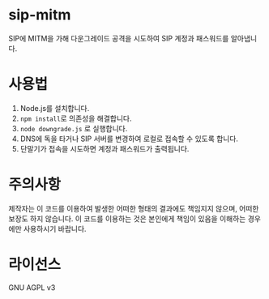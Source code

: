 # sip-mitm
SIP에 MITM을 가해 다운그레이드 공격을 시도하여 SIP 계정과 패스워드를 알아냅니다.

# 사용법
1. Node.js를 설치합니다.
2. `npm install`로 의존성을 해결합니다.
3. `node downgrade.js` 로 실행합니다.
4. DNS에 독을 타거나 SIP 서버를 변경하여 로컬로 접속할 수 있도록 합니다.
5. 단말기가 접속을 시도하면 계정과 패스워드가 출력됩니다.

# 주의사항
제작자는 이 코드를 이용하여 발생한 어떠한 형태의 결과에도 책임지지 않으며, 어떠한 보장도 하지 않습니다. 이 코드를 이용하는 것은 본인에게 책임이 있음을 이해하는 경우에만 사용하시기 바랍니다.

# 라이선스
GNU AGPL v3
